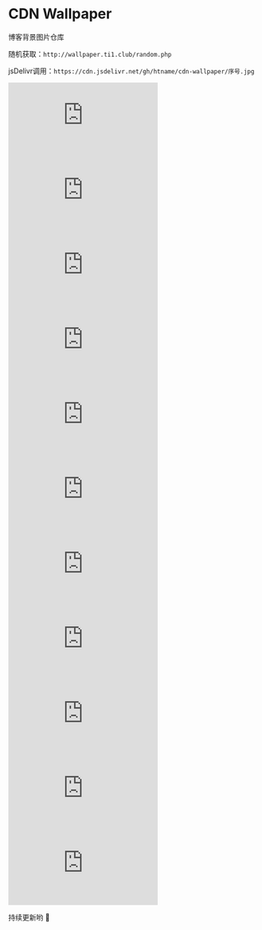 # CDN Wallpaper

博客背景图片仓库

随机获取：`http://wallpaper.ti1.club/random.php`

jsDelivr调用：`https://cdn.jsdelivr.net/gh/htname/cdn-wallpaper/序号.jpg`

![random](http://wallpaper.ti1.club/random.php)
![random](http://wallpaper.ti1.club/random1.php)
![random](http://wallpaper.ti1.club/random2.php)
![random](http://wallpaper.ti1.club/random3.php)
![random](http://wallpaper.ti1.club/random4.php)
![random](http://wallpaper.ti1.club/random5.php)
![random](http://wallpaper.ti1.club/random6.php)
![random](http://wallpaper.ti1.club/random7.php)
![random](http://wallpaper.ti1.club/random8.php)
![random](http://wallpaper.ti1.club/random9.php)
![random](http://wallpaper.ti1.club/random10.php)

持续更新哟 🤣

